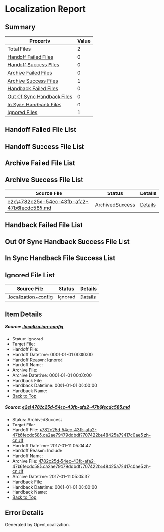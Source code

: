 # <a name='report-top'></a> Localization Report

## Summary
 Property | Value 
 -------- | ----- 
 Total Files | 2
[ Handoff Failed Files ](#handoff-failed-list)| 0
[ Handoff Success Files ](#handoff-success-list)| 0
[ Archive Failed Files ](#archive-failed-list)| 0
[ Archive Success Files ](#archive-success-list)| 1
[ Handback Failed Files ](#handback-failed-list)| 0
[ Out Of Sync Handback Files ](#outofsync-handback-success-list)| 0
[ In Sync Handback Files ](#insync-handback-success-list)| 0
[ Ignored Files ](#ignored-list)| 1

## <a name='handoff-failed-list'></a> Handoff Failed File List

## <a name='handoff-success-list'></a> Handoff Success File List

## <a name='archive-failed-list'></a> Archive Failed File List

## <a name='archive-success-list'></a> Archive Success File List
 Source File | Status | Details 
 ----------- | ------ | ------- 
 [e2e\4782c25d-54ec-43fb-afa2-47b6fecdc585.md](https://github.com/OpenLocalizationTestOrg/ol-test0/blob/298f99ec7e7497a999778985c8fc85993a2ec9d6/e2e/4782c25d-54ec-43fb-afa2-47b6fecdc585.md) | ArchivedSuccess | [Details](#c4e97eb5c96b1a325d9b8d19fede36005ecfdc2d1)

## <a name='handback-failed-list'></a> Handback Failed File List

## <a name='outofsync-handback-success-list'></a> Out Of Sync Handback Success File List

## <a name='insync-handback-success-list'></a> In Sync Handback File Success List

## <a name='ignored-list'></a> Ignored File List
 Source File | Status | Details 
 ----------- | ------ | ------- 
 [.localization-config](https://github.com/OpenLocalizationTestOrg/ol-test0/blob/298f99ec7e7497a999778985c8fc85993a2ec9d6/.localization-config) | Ignored | [Details](#cb0632cf59c1387fc1742bfb9fa3c47f87e2e5c90)

## Item Details
##### <a name='cb0632cf59c1387fc1742bfb9fa3c47f87e2e5c90'></a> Source: [.localization-config](https://github.com/OpenLocalizationTestOrg/ol-test0/blob/298f99ec7e7497a999778985c8fc85993a2ec9d6/.localization-config)
* Status: Ignored
* Target File: 
* Handoff File: 
* Handoff Datetime: 0001-01-01 00:00:00
* Handoff Reason: Ignored
* Handoff Name: 
* Archive File: 
* Archive Datetime: 0001-01-01 00:00:00
* Handback File: 
* Handback Datetime: 0001-01-01 00:00:00
* Handback Name: 
* [Back to Top](#report-top)

##### <a name='c4e97eb5c96b1a325d9b8d19fede36005ecfdc2d1'></a> Source: [e2e\4782c25d-54ec-43fb-afa2-47b6fecdc585.md](https://github.com/OpenLocalizationTestOrg/ol-test0/blob/298f99ec7e7497a999778985c8fc85993a2ec9d6/e2e/4782c25d-54ec-43fb-afa2-47b6fecdc585.md)
* Status: ArchivedSuccess
* Target File: 
* Handoff File: [4782c25d-54ec-43fb-afa2-47b6fecdc585.ca2ae79479ddbdf7707422ba48425a79417c0ae5.zh-cn.xlf](https://github.com/OpenLocalizationTestOrg/ol-test0-handoff/blob/0605cf9e1a93a2c3ed0b3332ab6b4083ae5b073c/ol-handoff/OpenLocalizationTestOrg/ol-test0-zhcn/shujia/ht/4782c25d-54ec-43fb-afa2-47b6fecdc585.ca2ae79479ddbdf7707422ba48425a79417c0ae5.zh-cn.xlf)
* Handoff Datetime: 2017-01-11 05:04:47
* Handoff Reason: Include
* Handoff Name: 
* Archive File: [4782c25d-54ec-43fb-afa2-47b6fecdc585.ca2ae79479ddbdf7707422ba48425a79417c0ae5.zh-cn.xlf](https://github.com/OpenLocalizationTestOrg/ol-test0-handoff/blob/3a118719a2ac99d8e57ca59bae1deb01b9626500/ol-archive/OpenLocalizationTestOrg/ol-test0-zhcn/shujia/ht/4782c25d-54ec-43fb-afa2-47b6fecdc585.ca2ae79479ddbdf7707422ba48425a79417c0ae5.zh-cn.xlf)
* Archive Datetime: 2017-01-11 05:05:37
* Handback File: 
* Handback Datetime: 0001-01-01 00:00:00
* Handback Name: 
* [Back to Top](#report-top)


## Error Details

Generated by OpenLocalization.
